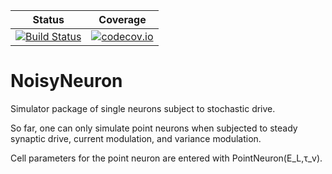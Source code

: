 | Status | Coverage |
| :----: | :----: |
| [![Build Status](https://travis-ci.org/rpgowers/NoisyNeuron.jl.svg?branch=master)](https://travis-ci.org/rpgowers/NoisyNeuron.jl) | [![codecov.io](http://codecov.io/github/rpgowers/NoisyNeuron.jl/coverage.svg?branch=master)](http://codecov.io/github/rpgowers/NoisyNeuron.jl?branch=master) |

# NoisyNeuron
Simulator package of single neurons subject to stochastic drive.

So far, one can only simulate point neurons when subjected to steady synaptic drive, current modulation, and variance modulation.

Cell parameters for the point neuron are entered with PointNeuron(E_L,τ_v).
